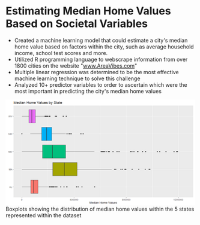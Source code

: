 # Estimating Median Home Values Based on Societal Variables
* Created a machine learning model that could estimate a city's median home value based on factors within the city, such as average household income, school test scores and more. 
* Utilized R programming language to webscrape information from over 1800 cities on the website "www.AreaVibes.com"
* Multiple linear regression was determined to be the most effective machine learning technique to solve this challenge 
* Analyzed 10+ predictor variables to order to ascertain which were the most important in predicting the city's median home values

![](https://github.com/jgmonteirohub/Predicting-Median-Home-Values-With-Societal-Variables/blob/master/medianbystate.png)
Boxplots showing the distribution of median home values within the 5 states represented within the dataset
